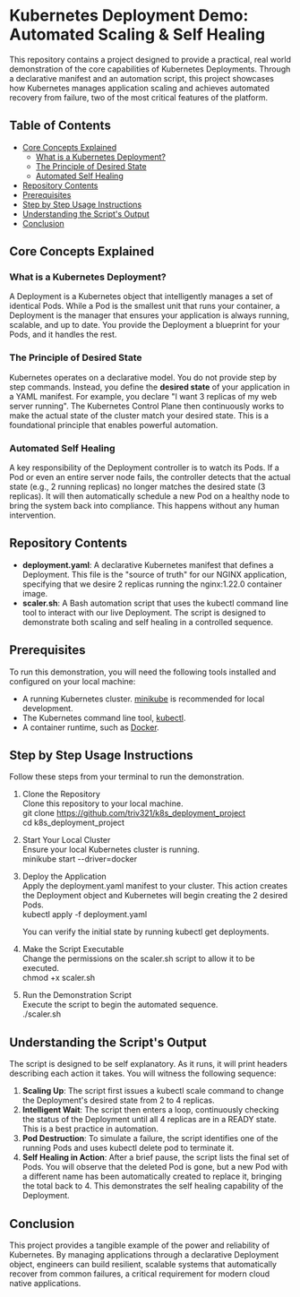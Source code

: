 # **Kubernetes Deployment Demo: Automated Scaling & Self Healing**

This repository contains a project designed to provide a practical, real world demonstration of the core capabilities of Kubernetes Deployments. Through a declarative manifest and an automation script, this project showcases how Kubernetes manages application scaling and achieves automated recovery from failure, two of the most critical features of the platform.

## **Table of Contents**

* [Core Concepts Explained](https://www.google.com/search?q=%23core-concepts-explained)  
  * [What is a Kubernetes Deployment?](https://www.google.com/search?q=%23what-is-a-kubernetes-deployment)  
  * [The Principle of Desired State](https://www.google.com/search?q=%23the-principle-of-desired-state)  
  * [Automated Self Healing](https://www.google.com/search?q=%23automated-self-healing)  
* [Repository Contents](https://www.google.com/search?q=%23repository-contents)  
* [Prerequisites](https://www.google.com/search?q=%23prerequisites)  
* [Step by Step Usage Instructions](https://www.google.com/search?q=%23step-by-step-usage-instructions)  
* [Understanding the Script's Output](https://www.google.com/search?q=%23understanding-the-scripts-output)  
* [Conclusion](https://www.google.com/search?q=%23conclusion)

## **Core Concepts Explained**

### **What is a Kubernetes Deployment?**

A Deployment is a Kubernetes object that intelligently manages a set of identical Pods. While a Pod is the smallest unit that runs your container, a Deployment is the manager that ensures your application is always running, scalable, and up to date. You provide the Deployment a blueprint for your Pods, and it handles the rest.

### **The Principle of Desired State**

Kubernetes operates on a declarative model. You do not provide step by step commands. Instead, you define the **desired state** of your application in a YAML manifest. For example, you declare "I want 3 replicas of my web server running". The Kubernetes Control Plane then continuously works to make the actual state of the cluster match your desired state. This is a foundational principle that enables powerful automation.

### **Automated Self Healing**

A key responsibility of the Deployment controller is to watch its Pods. If a Pod or even an entire server node fails, the controller detects that the actual state (e.g., 2 running replicas) no longer matches the desired state (3 replicas). It will then automatically schedule a new Pod on a healthy node to bring the system back into compliance. This happens without any human intervention.

## **Repository Contents**

* **deployment.yaml**: A declarative Kubernetes manifest that defines a Deployment. This file is the "source of truth" for our NGINX application, specifying that we desire 2 replicas running the nginx:1.22.0 container image.  
* **scaler.sh**: A Bash automation script that uses the kubectl command line tool to interact with our live Deployment. The script is designed to demonstrate both scaling and self healing in a controlled sequence.

## **Prerequisites**

To run this demonstration, you will need the following tools installed and configured on your local machine:

* A running Kubernetes cluster. [minikube](https://minikube.sigs.k8s.io/docs/start/) is recommended for local development.  
* The Kubernetes command line tool, [kubectl](https://kubernetes.io/docs/tasks/tools/install-kubectl-linux/).  
* A container runtime, such as [Docker](https://www.docker.com/).

## **Step by Step Usage Instructions**

Follow these steps from your terminal to run the demonstration.

1. Clone the Repository  
   Clone this repository to your local machine.  
   git clone https://github.com/triv321/k8s_deployment_project  
   cd k8s_deployment_project

2. Start Your Local Cluster  
   Ensure your local Kubernetes cluster is running.  
   minikube start \--driver=docker

3. Deploy the Application  
   Apply the deployment.yaml manifest to your cluster. This action creates the Deployment object and Kubernetes will begin creating the 2 desired Pods.  
   kubectl apply \-f deployment.yaml

   You can verify the initial state by running kubectl get deployments.  
4. Make the Script Executable  
   Change the permissions on the scaler.sh script to allow it to be executed.  
   chmod \+x scaler.sh

5. Run the Demonstration Script  
   Execute the script to begin the automated sequence.  
   ./scaler.sh

## **Understanding the Script's Output**

The script is designed to be self explanatory. As it runs, it will print headers describing each action it takes. You will witness the following sequence:

1. **Scaling Up**: The script first issues a kubectl scale command to change the Deployment's desired state from 2 to 4 replicas.  
2. **Intelligent Wait**: The script then enters a loop, continuously checking the status of the Deployment until all 4 replicas are in a READY state. This is a best practice in automation.  
3. **Pod Destruction**: To simulate a failure, the script identifies one of the running Pods and uses kubectl delete pod to terminate it.  
4. **Self Healing in Action**: After a brief pause, the script lists the final set of Pods. You will observe that the deleted Pod is gone, but a new Pod with a different name has been automatically created to replace it, bringing the total back to 4\. This demonstrates the self healing capability of the Deployment.

## **Conclusion**

This project provides a tangible example of the power and reliability of Kubernetes. By managing applications through a declarative Deployment object, engineers can build resilient, scalable systems that automatically recover from common failures, a critical requirement for modern cloud native applications.